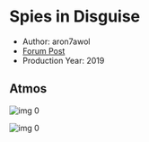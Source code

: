 # Spies in Disguise

* Author: aron7awol
* [Forum Post](https://www.avsforum.com/threads/bass-eq-for-filtered-movies.2995212/post-59312546)
* Production Year: 2019

## Atmos

![img 0](https://i.imgur.com/VYtxu5r.jpg)

![img 0](https://i.imgur.com/uXEOtUM.png)

